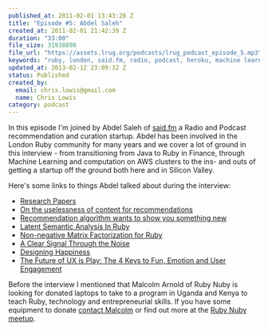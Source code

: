 ```yaml
--- 
published_at: 2011-02-01 13:43:28 Z
title: "Episode #5: Abdel Saleh"
created_at: 2011-02-01 21:42:39 Z
duration: "33:00"
file_size: 31938890
file_url: "https://assets.lrug.org/podcasts/lrug_podcast_episode_5.mp3"
keywords: "ruby, london, said.fm, radio, podcast, heroku, machine learning"
updated_at: 2013-02-12 23:09:32 Z
status: Published
created_by: 
  email: chris.lowis@gmail.com
  name: Chris Lowis
category: podcast
---
```


<p>In this episode I'm joined by Abdel Saleh of <a href="http://said.fm">said.fm</a> a Radio and Podcast recommendation and curation startup. Abdel has been involved in the London Ruby community for many years and we cover a lot of ground in this interview - from transitioning from Java to Ruby in Finance, through Machine Learning and computation on AWS clusters to the ins- and outs of getting a startup off the ground both here and in Silicon Valley. </p>

<p>Here's some links to things Abdel talked about during the interview:</p>

<ul>
<li><a href="http://lit.csci.unt.edu/index.php/Publications">Research Papers</a></li>
<li><a href="http://technocalifornia.blogspot.com/2009/12/on-uselessness-of-content-for.html">On the uselessness of content for recommendations</a></li>
<li><a href="http://arstechnica.com/science/news/2010/02/recommendation-algorithm-wants-to-show-you-something-new.ars">Recommendation algorithm wants to show you something new</a></li>
<li><a href="http://blog.josephwilk.net/ruby/latent-semantic-analysis-in-ruby.html">Latent Semantic Analysis In Ruby</a></li>
<li><a href="http://blog.gugl.org/archives/82">Non-negative Matrix Factorization for Ruby</a></li>
<li><a href="http://blog.said.fm/a-clear-signal-through-the-noise">A Clear Signal Through the Noise</a></li>
<li><a href="http://warmgun.com/">Designing Happiness</a></li>
<li><a href="http://www.adaptivepath.com/ideas/nicole-lazzaro/">The Future of UX is Play: The 4 Keys to Fun, Emotion and User Engagement</a></li>
</ul>

<p>Before the interview I mentioned that Malcolm Arnold of Ruby Nuby is looking for donated laptops to take to a program in Uganda and Kenya to teach Ruby, technology and entrepreneurial skills. If you have some equipment to donate <a href="mailto:malcolmarnoldnyc@gmail.com">contact Malcolm</a> or find out more at the <a href="http://www.meetup.com/ruby-nuby-info">Ruby Nuby meetup</a>.</p>



